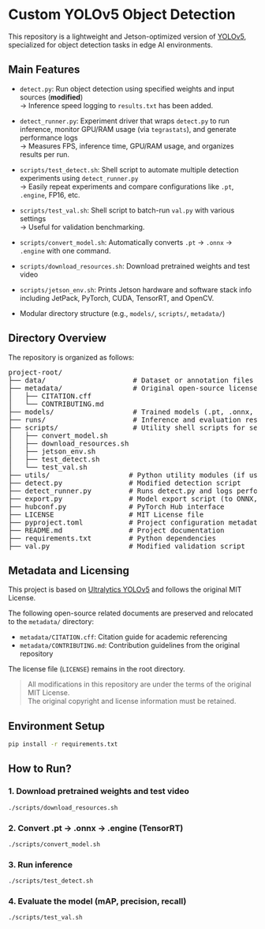 # Custom YOLOv5 Object Detection

This repository is a lightweight and Jetson-optimized version of [YOLOv5](https://github.com/ultralytics/yolov5), specialized for object detection tasks in edge AI environments.

## Main Features
- `detect.py`: Run object detection using specified weights and input sources (**modified**)  
  → Inference speed logging to `results.txt` has been added.

- `detect_runner.py`: Experiment driver that wraps `detect.py` to run inference, monitor GPU/RAM usage (via `tegrastats`), and generate performance logs  
  → Measures FPS, inference time, GPU/RAM usage, and organizes results per run.

- `scripts/test_detect.sh`: Shell script to automate multiple detection experiments using `detect_runner.py`  
  → Easily repeat experiments and compare configurations like `.pt`, `.engine`, FP16, etc.

- `scripts/test_val.sh`: Shell script to batch-run `val.py` with various settings  
  → Useful for validation benchmarking.

- `scripts/convert_model.sh`: Automatically converts `.pt` → `.onnx` → `.engine` with one command.

- `scripts/download_resources.sh`: Download pretrained weights and test video

- `scripts/jetson_env.sh`: Prints Jetson hardware and software stack info including JetPack, PyTorch, CUDA, TensorRT, and OpenCV.

- Modular directory structure (e.g., `models/`, `scripts/`, `metadata/`)

## Directory Overview
The repository is organized as follows:
<pre>
project-root/
├── data/                     # Dataset or annotation files (if applicable)
├── metadata/                 # Original open-source license and citation files
│   ├── CITATION.cff
│   └── CONTRIBUTING.md
├── models/                   # Trained models (.pt, .onnx, .engine)
├── runs/                     # Inference and evaluation results
├── scripts/                  # Utility shell scripts for setup, conversion, and evaluation
│   ├── convert_model.sh
│   ├── download_resources.sh
│   ├── jetson_env.sh
│   ├── test_detect.sh
│   └── test_val.sh
├── utils/                   # Python utility modules (if used)
├── detect.py                # Modified detection script
├── detect_runner.py         # Runs detect.py and logs performance metrics
├── export.py                # Model export script (to ONNX, etc.)
├── hubconf.py               # PyTorch Hub interface
├── LICENSE                  # MIT License file
├── pyproject.toml           # Project configuration metadata
├── README.md                # Project documentation
├── requirements.txt         # Python dependencies
├── val.py                   # Modified validation script
</pre>

## Metadata and Licensing

This project is based on [Ultralytics YOLOv5](https://github.com/ultralytics/yolov5) and follows the original MIT License.

The following open-source related documents are preserved and relocated to the `metadata/` directory:

- `metadata/CITATION.cff`: Citation guide for academic referencing  
- `metadata/CONTRIBUTING.md`: Contribution guidelines from the original repository

The license file (`LICENSE`) remains in the root directory.

> All modifications in this repository are under the terms of the original MIT License.  
> The original copyright and license information must be retained.

## Environment Setup

```bash
pip install -r requirements.txt
```
## How to Run? 

### 1. Download pretrained weights and test video

```bash
./scripts/download_resources.sh
```

### 2. Convert .pt → .onnx → .engine (TensorRT)

```bash
./scripts/convert_model.sh
```

### 3. Run inference

```bash
./scripts/test_detect.sh
```

### 4. Evaluate the model (mAP, precision, recall)

```bash
./scripts/test_val.sh
```